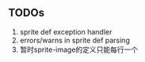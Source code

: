 ﻿## TODOs

1. sprite def exception handler
2. errors/warns in sprite def parsing
3. 暂时sprite-image的定义只能每行一个